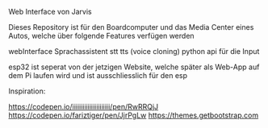 Web Interface von Jarvis

Dieses Repository ist für den Boardcomputer und das Media Center eines Autos, welche über folgende Features verfügen werden 

webInterface
Sprachassistent
    stt
    tts (voice cloning)
python api für die Input

    
    

esp32 ist seperat von der jetzigen Website, welche später als Web-App auf dem Pi laufen wird und ist ausschliesslich für den esp


Inspiration: 

https://codepen.io/iiiiiiiiiiiiiiiiiiiiii/pen/RwRRQjJ
https://codepen.io/fariztiger/pen/JjrPgLw
https://themes.getbootstrap.com
